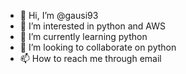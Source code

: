- 👋 Hi, I’m @gausi93
- 👀 I’m interested in python and AWS
- 🌱 I’m currently learning python
- 💞️ I’m looking to collaborate on python
- 📫 How to reach me through email

<!---
gausi93/gausi93 is a ✨ special ✨ repository because its `README.md` (this file) appears on your GitHub profile.
You can click the Preview link to take a look at your changes.
--->
